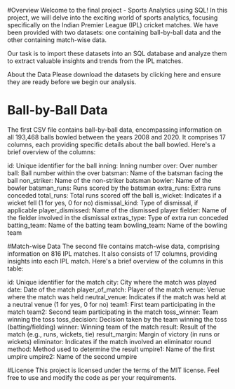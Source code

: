 #Overview
Welcome to the final project - Sports Analytics using SQL! In this project, we will delve into the exciting world of sports analytics, focusing specifically on the Indian Premier League (IPL) cricket matches. We have been provided with two datasets: one containing ball-by-ball data and the other containing match-wise data.

Our task is to import these datasets into an SQL database and analyze them to extract valuable insights and trends from the IPL matches.

About the Data
Please download the datasets by clicking here and ensure they are ready before we begin our analysis.

# Ball-by-Ball Data
The first CSV file contains ball-by-ball data, encompassing information on all 193,468 balls bowled between the years 2008 and 2020. It comprises 17 columns, each providing specific details about the ball bowled. Here's a brief overview of the columns:

id: Unique identifier for the ball
inning: Inning number
over: Over number
ball: Ball number within the over
batsman: Name of the batsman facing the ball
non_striker: Name of the non-striker batsman
bowler: Name of the bowler
batsman_runs: Runs scored by the batsman
extra_runs: Extra runs conceded
total_runs: Total runs scored off the ball
is_wicket: Indicates if a wicket fell (1 for yes, 0 for no)
dismissal_kind: Type of dismissal, if applicable
player_dismissed: Name of the dismissed player
fielder: Name of the fielder involved in the dismissal
extras_type: Type of extra run conceded
batting_team: Name of the batting team
bowling_team: Name of the bowling team

#Match-wise Data
The second file contains match-wise data, comprising information on 816 IPL matches. It also consists of 17 columns, providing insights into each IPL match. Here's a brief overview of the columns in this table:

id: Unique identifier for the match
city: City where the match was played
date: Date of the match
player_of_match: Player of the match
venue: Venue where the match was held
neutral_venue: Indicates if the match was held at a neutral venue (1 for yes, 0 for no)
team1: First team participating in the match
team2: Second team participating in the match
toss_winner: Team winning the toss
toss_decision: Decision taken by the team winning the toss (batting/fielding)
winner: Winning team of the match
result: Result of the match (e.g., runs, wickets, tie)
result_margin: Margin of victory (in runs or wickets)
eliminator: Indicates if the match involved an eliminator round
method: Method used to determine the result
umpire1: Name of the first umpire
umpire2: Name of the second umpire

#License
This project is licensed under the terms of the MIT license. Feel free to use and modify the code as per your requirements.

